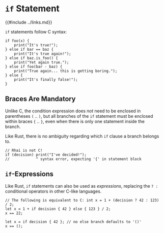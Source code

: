 `if` Statement
==============

{{#include ../links.md}}

`if` statements follow C syntax:

```rust,no_run
if foo(x) {
    print("It's true!");
} else if bar == baz {
    print("It's true again!");
} else if baz.is_foo() {
    print("Yet again true.");
} else if foo(bar - baz) {
    print("True again... this is getting boring.");
} else {
    print("It's finally false!");
}
```

Braces Are Mandatory
--------------------

Unlike C, the condition expression does _not_ need to be enclosed in parentheses `(` .. `)`, but
all branches of the `if` statement must be enclosed within braces `{` .. `}`,
even when there is only one statement inside the branch.

Like Rust, there is no ambiguity regarding which `if` clause a branch belongs to.

```rust,no_run
// Rhai is not C!
if (decision) print("I've decided!");
//            ^ syntax error, expecting '{' in statement block
```


`if`-Expressions
---------------

Like Rust, `if` statements can also be used as _expressions_, replacing the `? :` conditional operators
in other C-like languages.

```rust,no_run
// The following is equivalent to C: int x = 1 + (decision ? 42 : 123) / 2;
let x = 1 + if decision { 42 } else { 123 } / 2;
x == 22;

let x = if decision { 42 }; // no else branch defaults to '()'
x == ();
```
